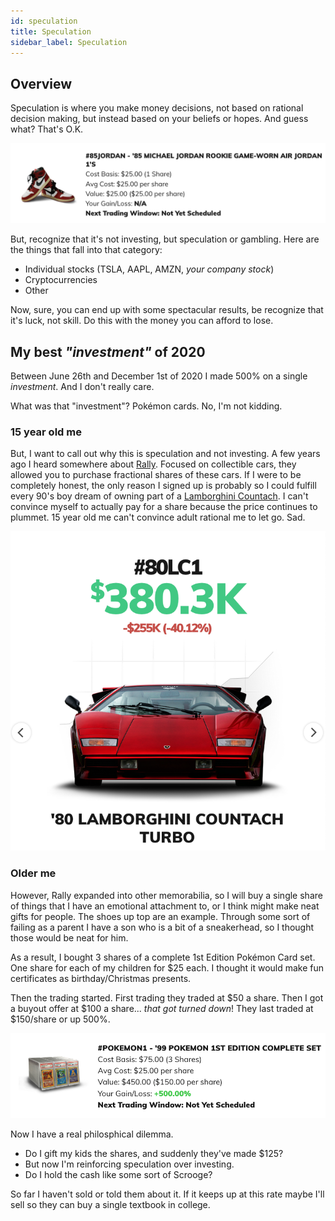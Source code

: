 ```yaml
---
id: speculation 
title: Speculation
sidebar_label: Speculation
---
```


## Overview
Speculation is where you make money decisions, not based on rational decision making, but instead based on your beliefs or hopes.  And guess what?  That's O.K.

![Why not some smelly shoes? For my sneakerhead son.](assets/rally-air-jordans.png)

But, recognize that it's not investing, but speculation or gambling.  Here are the things that fall into that category:

* Individual stocks (TSLA, AAPL, AMZN, *your company stock*)
* Cryptocurrencies 
* Other

Now, sure, you can end up with some spectacular results, be recognize that it's luck, not skill.  Do this with the money you can afford to lose.

## My best *"investment"* of 2020

Between June 26th and December 1st of 2020 I made 500% on a single *investment*.  And I don't really care.

What was that "investment"?  Pokémon cards.  No, I'm not kidding.

### 15 year old me

But, I want to call out why this is speculation and not investing.  A few years ago I heard somewhere about [Rally](https://rallyrd.com/).  Focused on collectible cars, they allowed you to purchase fractional shares of these cars.  If I were to be completely honest, the only reason I signed up is probably so I could fulfill every 90's boy dream of owning part of a [Lamborghini Countach](https://en.wikipedia.org/wiki/Lamborghini_Countach).  I can't convince myself to actually pay for a share because the price continues to plummet.  15 year old me can't convince adult rational me to let go.  Sad.

![15-year old me crying](assets/rally-lambo.png)

### Older me

However, Rally expanded into other memorabilia, so I will buy a single share of things that I have an emotional attachment to, or I think might make neat gifts for people.  The shoes up top are an example.  Through some sort of failing as a parent I have a son who is a bit of a sneakerhead, so I thought those would be neat for him.

As a result, I bought 3 shares of a complete 1st Edition Pokémon Card set.  One share for each of my children for $25 each.  I thought it would make fun certificates as birthday/Christmas presents.  

Then the trading started.  First trading they traded at $50 a share.  Then I got a buyout offer at $100 a share... *that got turned down*!  They last traded at $150/share or up 500%.

![Couldn't catch it with a Master Ball](assets/rally-pokemon.png)

Now I have a real philosphical dilemma. 

* Do I gift my kids the shares, and suddenly they've made $125?
* But now I'm reinforcing speculation over investing.
* Do I hold the cash like some sort of Scrooge?

So far I haven't sold or told them about it.  If it keeps up at this rate maybe I'll sell so they can buy a single textbook in college.
